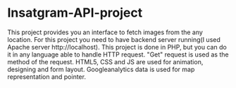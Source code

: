 # Insatgram-API-project
This project provides you an interface to fetch images from the any location. 
For this project you need to have backend server running(I used Apache server http://localhost).
This project is done in PHP, but you can do it in any language able to handle HTTP request. "Get" request is used as the method of the request.
HTML5, CSS and JS are used for animation, designing and form layout. Googleanalytics data is used for map representation and pointer.
